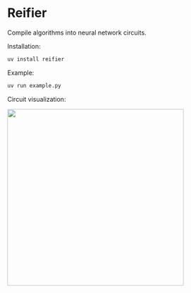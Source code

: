 # Reifier

Compile algorithms into neural network circuits.

Installation:
```bash
uv install reifier
```

Example:
```bash
uv run example.py
```

Circuit visualization:

<img src="https://raw.githubusercontent.com/contramont/reifier/refs/heads/main/circuits/examples/example_circuit.png" width="400">
